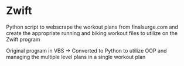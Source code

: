 # Zwift

Python script to webscrape the workout plans from finalsurge.com and create the appropriate running and biking workout files to utilize on the Zwift program

Original program in VBS -> Converted to Python to utilize OOP and managing the multiple level plans in a single workout plan
